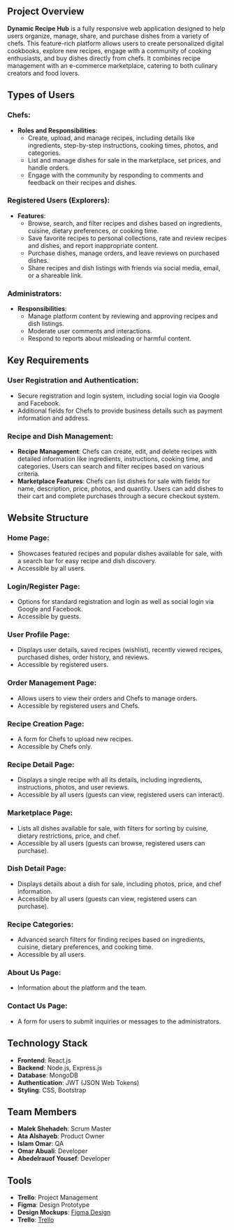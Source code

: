 
## Project Overview

**Dynamic Recipe Hub** is a fully responsive web application designed to help users organize, manage, share, and purchase dishes from a variety of chefs. This feature-rich platform allows users to create personalized digital cookbooks, explore new recipes, engage with a community of cooking enthusiasts, and buy dishes directly from chefs. It combines recipe management with an e-commerce marketplace, catering to both culinary creators and food lovers.

## Types of Users

### Chefs:
- **Roles and Responsibilities**:
  - Create, upload, and manage recipes, including details like ingredients, step-by-step instructions, cooking times, photos, and categories.
  - List and manage dishes for sale in the marketplace, set prices, and handle orders.
  - Engage with the community by responding to comments and feedback on their recipes and dishes.

### Registered Users (Explorers):
- **Features**:
  - Browse, search, and filter recipes and dishes based on ingredients, cuisine, dietary preferences, or cooking time.
  - Save favorite recipes to personal collections, rate and review recipes and dishes, and report inappropriate content.
  - Purchase dishes, manage orders, and leave reviews on purchased dishes.
  - Share recipes and dish listings with friends via social media, email, or a shareable link.

### Administrators:
- **Responsibilities**:
  - Manage platform content by reviewing and approving recipes and dish listings.
  - Moderate user comments and interactions.
  - Respond to reports about misleading or harmful content.

## Key Requirements

### User Registration and Authentication:
- Secure registration and login system, including social login via Google and Facebook.
- Additional fields for Chefs to provide business details such as payment information and address.

### Recipe and Dish Management:
- **Recipe Management**: Chefs can create, edit, and delete recipes with detailed information like ingredients, instructions, cooking time, and categories. Users can search and filter recipes based on various criteria.
- **Marketplace Features**: Chefs can list dishes for sale with fields for name, description, price, photos, and quantity. Users can add dishes to their cart and complete purchases through a secure checkout system.

## Website Structure

### Home Page:
- Showcases featured recipes and popular dishes available for sale, with a search bar for easy recipe and dish discovery.
- Accessible by all users.

### Login/Register Page:
- Options for standard registration and login as well as social login via Google and Facebook.
- Accessible by guests.

### User Profile Page:
- Displays user details, saved recipes (wishlist), recently viewed recipes, purchased dishes, order history, and reviews.
- Accessible by registered users.

### Order Management Page:
- Allows users to view their orders and Chefs to manage orders.
- Accessible by registered users and Chefs.

### Recipe Creation Page:
- A form for Chefs to upload new recipes.
- Accessible by Chefs only.

### Recipe Detail Page:
- Displays a single recipe with all its details, including ingredients, instructions, photos, and user reviews.
- Accessible by all users (guests can view, registered users can interact).

### Marketplace Page:
- Lists all dishes available for sale, with filters for sorting by cuisine, dietary restrictions, price, and chef.
- Accessible by all users (guests can browse, registered users can purchase).

### Dish Detail Page:
- Displays details about a dish for sale, including photos, price, and chef information.
- Accessible by all users (guests can view, registered users can purchase).

### Recipe Categories:
- Advanced search filters for finding recipes based on ingredients, cuisine, dietary preferences, and cooking time.
- Accessible by all users.

### About Us Page:
- Information about the platform and the team.

### Contact Us Page:
- A form for users to submit inquiries or messages to the administrators.




## Technology Stack

- **Frontend**: React.js
- **Backend**: Node.js, Express.js
- **Database**: MongoDB
- **Authentication**: JWT (JSON Web Tokens)
- **Styling**: CSS, Bootstrap
## Team Members

- **Malek Shehadeh**: Scrum Master
- **Ata Alshayeb**: Product Owner
- **Islam Omar**: QA
- **Omar Abuali**: Developer
- **Abedelrauof Yousef**: Developer

## Tools

- **Trello**: Project Management
- **Figma**: Design Prototype
- **Design Mockups**: [Figma Design](https://www.figma.com/design/uqG9Zfivzwkp8KeLPp9SrJ/Untitled?node-id=0-1&node-type=CANVAS)
- **Trello**: [Trello](https://trello.com/b/lUhZSfAQ/project-6)
